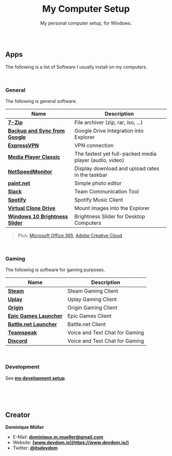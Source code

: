 <div align="center">

# My Computer Setup

My personal computer setup, for Windows.

</div>

<br><br>

## Apps

The following is a list of Software I usually install on my computers.

<br>

### General

The following is general software.

| Name                                                                                         | Description                                             |
| -------------------------------------------------------------------------------------------- | ------------------------------------------------------- |
| **[7-Zip](https://www.7-zip.de/)**                                                           | File archiver (zip, rar, iso, ...)                      |
| **[Backup and Sync from Google](https://www.google.com/drive/download/backup-and-sync/)**    | Google Drive Integration into Explorer                  |
| **[ExpressVPN](https://www.expressvpn.com/de/vpn-software/vpn-windows)**                     | VPN connection                                          |
| **[Media Player Classic](https://mpc-hc.org/)**                                              | The fastest yet full-packed media player (audio, video) |
| **[NetSpeedMonitor](https://www.heise.de/download/product/netspeedmonitor-35095)**           | Display download and upload rates in the taskbar        |
| **[paint.net](https://www.getpaint.net/download.html)**                                      | Simple photo editor                                     |
| **[Slack](https://slack.com/intl/de-de/downloads/windows)**                                  | Team Communication Tool                                 |
| **[Spotify](https://www.spotify.com/de/download/other/)**                                    | Spotify Music Client                                    |
| **[Virtual Clone Drive](https://www.elby.ch/de/products/vcd.html)**                          | Mount images into the Explorer                          |
| **[Windows 10 Brightness Slider](https://github.com/blackholeearth/Win10_BrightnessSlider)** | Brightness Slider for Desktop Computers                 |

> Plus: [Microsoft Office 365](https://products.office.com/de-de/explore-office-for-home), [Adobe Creative Cloud](https://www.adobe.com/de/creativecloud.html)

<br>

### Gaming

The following is software for gaming purposes.

| Name                                                                              | Description                    |
| --------------------------------------------------------------------------------- | ------------------------------ |
| **[Steam](https://store.steampowered.com/about/)**                                | Steam Gaming Client            |
| **[Uplay](https://uplay.ubisoft.com/)**                                           | Uplay Gaming Client            |
| **[Origin](https://www.origin.com/)**                                             | Origin Gaming Client           |
| **[Epic Games Launcher](https://www.epicgames.com/store/download)**               | Epic Games Client              |
| **[Battle.net Launcher](https://www.blizzard.com/de-de/apps/battle.net/desktop)** | Battle.net Client              |
| **[Teamspeak](https://www.teamspeak.de/download/)**                               | Voice and Text Chat for Gaming |
| **[Discord](https://discordapp.com/download)**                                    | Voice and Text Chat for Gaming |

<br>

### Development

See **[my development setup](https://github.com/dominique-mueller/my-development-setup)**.

<br><br><br>

## Creator

**Dominique Müller**

- E-Mail: **[dominique.m.mueller@gmail.com](mailto:dominique.m.mueller@gmail.com)**
- Website: **[www.devdom.io](https://www.devdom.io/)**
- Twitter: **[@itsdevdom](https://twitter.com/itsdevdom)**
